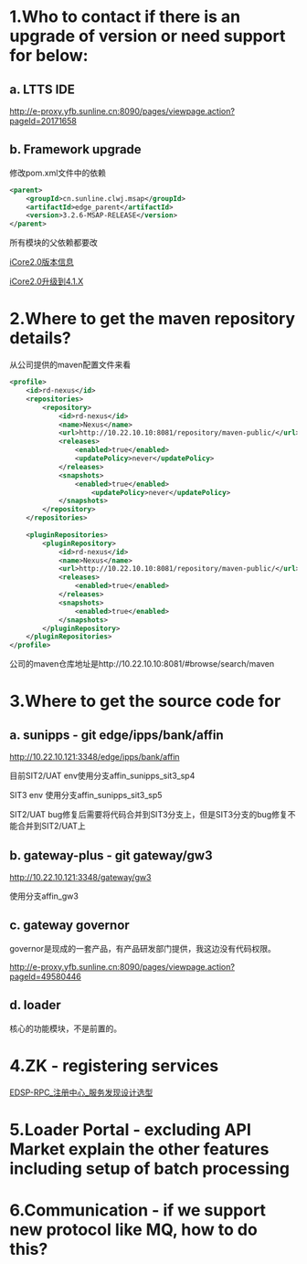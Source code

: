 # 1.Who to contact if there is an upgrade of version or need support for below: 
## a. LTTS IDE
http://e-proxy.yfb.sunline.cn:8090/pages/viewpage.action?pageId=20171658
## b. Framework upgrade
修改pom.xml文件中的依赖
```xml
<parent>
    <groupId>cn.sunline.clwj.msap</groupId>
    <artifactId>edge_parent</artifactId>
    <version>3.2.6-MSAP-RELEASE</version>
</parent>
```
所有模块的父依赖都要改

[iCore2.0版本信息](http://e-proxy.yfb.sunline.cn:8090/pages/viewpage.action?pageId=31596924#id-9.4MSAP%E5%BA%94%E7%94%A8%E5%B9%B3%E5%8F%B0%E5%8F%91%E5%B8%83-3.2.6-MSAP-RELEASE%EF%BC%88%E4%B8%8E%E4%B8%8A%E4%B8%80%E7%89%88%E6%9C%AC%E4%B8%80%E8%87%B4%EF%BC%8C%E5%BA%94%E8%AF%A5%E5%B1%9E%E4%BA%8E%E5%8F%91%E5%B8%83%E9%87%8D%E5%A4%8D%E9%97%AE%E9%A2%98%EF%BC%89)

[iCore2.0升级到4.1.X](http://e-proxy.yfb.sunline.cn:8090/pages/viewpage.action?pageId=45255711)


# 2.Where to get the maven repository details?
从公司提供的maven配置文件来看
```xml
<profile>
    <id>rd-nexus</id>
    <repositories>
        <repository>
            <id>rd-nexus</id>
            <name>Nexus</name>
            <url>http://10.22.10.10:8081/repository/maven-public/</url>
            <releases>
                <enabled>true</enabled>
                <updatePolicy>never</updatePolicy>
            </releases>
            <snapshots>
                <enabled>true</enabled>
                    <updatePolicy>never</updatePolicy>
            </snapshots>
        </repository>
    </repositories>
    
    <pluginRepositories>
        <pluginRepository>
            <id>rd-nexus</id>
            <name>Nexus</name>
            <url>http://10.22.10.10:8081/repository/maven-public/</url>
            <releases>
                <enabled>true</enabled>
            </releases>
            <snapshots>
                <enabled>true</enabled>
            </snapshots>
        </pluginRepository>
    </pluginRepositories>
</profile>  
```

公司的maven仓库地址是http://10.22.10.10:8081/#browse/search/maven

# 3.Where to get the source code for
## a. sunipps - git edge/ipps/bank/affin
http://10.22.10.121:3348/edge/ipps/bank/affin

目前SIT2/UAT env使用分支affin_sunipps_sit3_sp4

SIT3 env 使用分支affin_sunipps_sit3_sp5

SIT2/UAT bug修复后需要将代码合并到SIT3分支上，但是SIT3分支的bug修复不能合并到SIT2/UAT上

## b. gateway-plus - git gateway/gw3
http://10.22.10.121:3348/gateway/gw3

使用分支affin_gw3

## c. gateway governor
governor是现成的一套产品，有产品研发部门提供，我这边没有代码权限。

http://e-proxy.yfb.sunline.cn:8090/pages/viewpage.action?pageId=49580446

## d. loader
核心的功能模块，不是前置的。


# 4.ZK - registering services 
[EDSP-RPC_注册中心_服务发现设计选型](http://e-proxy.yfb.sunline.cn:8090/pages/viewpage.action?pageId=49599359)

# 5.Loader Portal - excluding API Market explain the other features including setup of batch processing
# 6.Communication - if we support new protocol like MQ, how to do this?